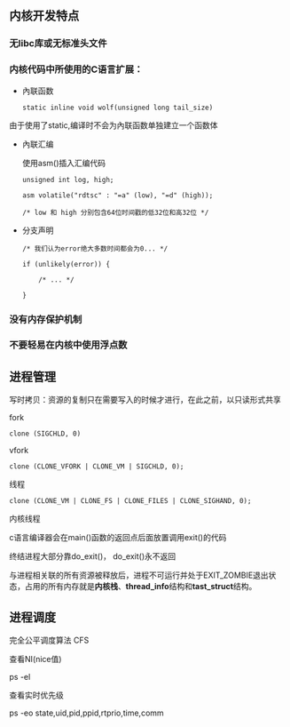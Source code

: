 ##                                         内核开发特点

### 无libc库或无标准头文件

### 内核代码中所使用的C语言扩展：

* 內联函数

  `static inline void wolf(unsigned long tail_size)`

由于使用了static,编译时不会为內联函数单独建立一个函数体

* 內联汇编

  使用asm()插入汇编代码

  ```
  unsigned int log, high;
  
  asm volatile("rdtsc" : "=a" (low), "=d" (high));
  
  /* low 和 high 分别包含64位时间戳的低32位和高32位 */
  ```

  

* 分支声明

  ```
  /* 我们认为error绝大多数时间都会为0... */
  
  if (unlikely(error)) {
  
  ​    /* ... */
  
  }
  ```

  

### 没有内存保护机制

### 不要轻易在内核中使用浮点数

## 进程管理

写时拷贝：资源的复制只在需要写入的时候才进行，在此之前，以只读形式共享

fork

`clone (SIGCHLD, 0)`

vfork

`clone (CLONE_VFORK | CLONE_VM | SIGCHLD, 0);`

线程

`clone (CLONE_VM | CLONE_FS | CLONE_FILES | CLONE_SIGHAND, 0);`



内核线程



c语言编译器会在main()函数的返回点后面放置调用exit()的代码

终结进程大部分靠do_exit()， do_exit()永不返回

与进程相关联的所有资源被释放后，进程不可运行并处于EXIT_ZOMBIE退出状态，占用的所有内存就是**内核栈**、**thread_info**结构和**tast_struct**结构。



## 进程调度

完全公平调度算法 CFS



查看NI(nice值)

ps -el 



查看实时优先级

ps -eo state,uid,pid,ppid,rtprio,time,comm